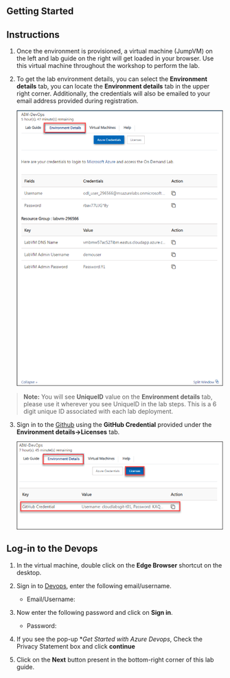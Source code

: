 ## **Getting Started**

## Instructions

1. Once the environment is provisioned, a virtual machine (JumpVM) on the left and lab guide on the right will get loaded in your browser. Use this virtual machine throughout the workshop to perform the lab.

2. To get the lab environment details, you can select the **Environment details** tab, you can locate the **Environment details** tab in the upper right corner. Additionally, the credentials will also be emailed to your email address provided during registration.

   ![](/Assets/Environmentdetails.png)
   
  >**Note:** You will see **UniqueID** value on the **Environment details** tab, please use it wherever you see UniqueID in the lab steps. This is a 6 digit unique ID associated with each lab deployment. 
 
3. Sign in to the [Github](https://github.com/login) using the **GitHub Credential** provided under the **Environment details->Licenses** tab.

   ![](/Assets/Licensestab.png)

## Log-in to the Devops

1. In the virtual machine, double click on the **Edge Browser** shortcut on the desktop.
   
2. Sign in to [Devops](https://go.microsoft.com/fwlink/?LinkId=2014676&githubsi=true&clcid=0x409&WebUserId=00B3A4E567296EF314F6ABB666E16F41), enter the following email/username. 
   * Email/Username: <inject key="AzureAdUserEmail"></inject>

3. Now enter the following password and click on **Sign in**.
   * Password: <inject key="AzureAdUserPassword"></inject>
   
5. If you see the pop-up **Get Started with Azure Devops*, Check the Privacy Statement box and click **continue**

6. Click on the **Next** button present in the bottom-right corner of this lab guide.

